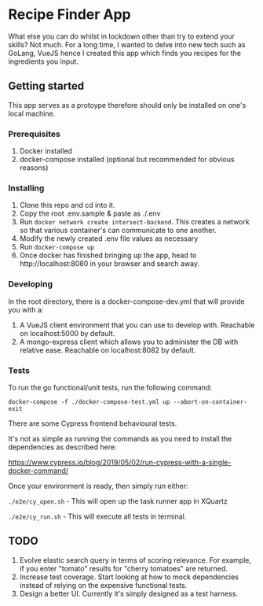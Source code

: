 # Recipe Finder App

What else you can do whilst in lockdown other than try to extend your skills? Not much. For a long time, I wanted to delve into new tech such as GoLang, VueJS hence I created this app which finds you recipes for the ingredients you input.

## Getting started

This app serves as a protoype therefore should only be installed on one's local machine.

### Prerequisites

1. Docker installed
2. docker-compose installed (optional but recommended for obvious reasons)

### Installing

1. Clone this repo and cd into it.
2. Copy the root .env.sample & paste as ./.env
3. Run `docker network create intersect-backend`. This creates a network so that various container's can communicate to one another.
4. Modify the newly created .env file values as necessary
5. Run `docker-compose up`
6. Once docker has finished bringing up the app, head to http://localhost:8080 in your browser and search away.

### Developing

In the root directory, there is a docker-compose-dev.yml that will provide you with a:

1. A VueJS client environment that you can use to develop with. Reachable on localhost:5000 by default.
2. A mongo-express client which allows you to administer the DB with relative ease. Reachable on localhost:8082 by default.

### Tests

To run the go functional/unit tests, run the following command:

`docker-compose -f ./docker-compose-test.yml up --abort-on-container-exit`

There are some Cypress frontend behavioural tests.

It's not as simple as running the commands as you need to install the dependencies as described here:

https://www.cypress.io/blog/2019/05/02/run-cypress-with-a-single-docker-command/

Once your environment is ready, then simply run either:

`./e2e/cy_open.sh` - This will open up the task runner app in XQuartz

`./e2e/cy_run.sh` - This will execute all tests in terminal.

## TODO

1. Evolve elastic search query in terms of scoring relevance. For example, if you enter "tomato" results for "cherry tomatoes" are returned.
2. Increase test coverage. Start looking at how to mock dependencies instead of relying on the expensive functional tests.
3. Design a better UI. Currently it's simply designed as a test harness.